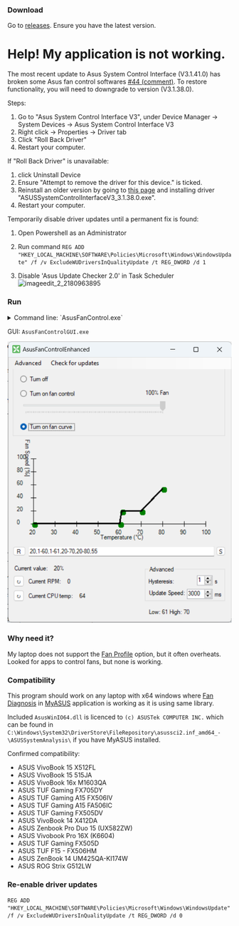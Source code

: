 ### Download
Go to [releases](../../releases).
Ensure you have the latest version.

# Help! My application is not working.
The most recent update to Asus System Control Interface (V3.1.41.0) has broken some Asus fan control softwares [#44 (comment)](https://github.com/Karmel0x/AsusFanControl/issues/44#issuecomment-2675958931). To restore functionality, you will need to downgrade to version (V3.1.38.0).

Steps:
1. Go to "Asus System Control Interface V3", under Device Manager -> System Devices -> Asus System Control Interface V3
2. Right click -> Properties -> Driver tab
3. Click "Roll Back Driver"
4. Restart your computer.

If "Roll Back Driver" is unavailable:
1. click Uninstall Device
2. Ensure "Attempt to remove the driver for this device." is ticked.
3. Reinstall an older version by going to [this page](https://github.com/Karmel0x/AsusFanControl/releases/) and installing driver "ASUSSystemControlInterfaceV3_3.1.38.0.exe".
4. Restart your computer.

Temporarily disable driver updates until a permanent fix is found:
1. Open Powershell as an Administrator
2. Run command `REG ADD "HKEY_LOCAL_MACHINE\SOFTWARE\Policies\Microsoft\Windows\WindowsUpdate" /f /v ExcludeWUDriversInQualityUpdate /t REG_DWORD /d 1`

3. Disable 'Asus Update Checker 2.0' in Task Scheduler
![imageedit_2_2180963895](https://github.com/user-attachments/assets/dc429bae-bae6-47c0-b76f-7d6387597431)

### Run

<details>
    <summary>Command line: `AsusFanControl.exe`</summary>
    
    AsusFanControl.exe <args>
        --get-fan-speeds
        --set-fan-speeds=0-100 (percent value, 0 for turning off test mode)
        --get-fan-count
        --get-fan-speed=fanId (comma separated)
        --set-fan-speed=fanId:0-100 (comma separated, percent value, 0 for turning off test mode)
        --get-cpu-temp
</details>

GUI: `AsusFanControlGUI.exe`  

![AsusFanControlGUI](https://github.com/Darren80/AsusFanControlEnhanced/blob/9bdf4b80158414a3258da22b16b35a36152eee8c/Screenshot%202024-05-20%20225642.png)

### Why need it?
My laptop does not support the [Fan Profile](https://github.com/Karmel0x/AsusFanControl/assets/25367564/924d990a-bf20-4b8d-bf9d-56c460174d99) option, but it often overheats. Looked for apps to control fans, but none is working.

### Compatibility
This program should work on any laptop with x64 windows where [Fan Diagnosis](https://github.com/Karmel0x/AsusFanControl/assets/25367564/7129833b-97af-4da8-9148-b71e49552ea4) in [MyASUS](https://apps.microsoft.com/store/detail/myasus/9N7R5S6B0ZZH) application is working as it is using same library.

Included `AsusWinIO64.dll` is licenced to `(c) ASUSTek COMPUTER INC.` which can be found in `C:\Windows\System32\DriverStore\FileRepository\asussci2.inf_amd64_-\ASUSSystemAnalysis\` if you have MyASUS installed.

Confirmed compatibility: 
- ASUS VivoBook 15 X512FL
- ASUS VivoBook 15 515JA
- ASUS VivoBook 16x M1603QA
- ASUS TUF Gaming FX705DY
- ASUS TUF Gaming A15 FX506IV
- ASUS TUF Gaming A15 FA506IC
- ASUS TUF Gaming FX505DV
- ASUS VivoBook 14 X412DA
- ASUS Zenbook Pro Duo 15 (UX582ZW)
- ASUS Vivobook Pro 16X (K6604)
- ASUS TUF Gaming FX505D
- ASUS TUF F15 - FX506HM
- ASUS ZenBook 14 UM425QA-KI174W
- ASUS ROG Strix G512LW

### Re-enable driver updates
`REG ADD "HKEY_LOCAL_MACHINE\SOFTWARE\Policies\Microsoft\Windows\WindowsUpdate" /f /v ExcludeWUDriversInQualityUpdate /t REG_DWORD /d 0`
